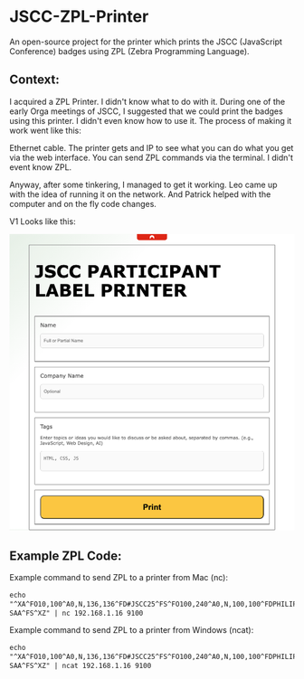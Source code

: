 # JSCC-ZPL-Printer

An open-source project for the printer which prints the JSCC (JavaScript Conference) badges using ZPL (Zebra Programming Language).

## Context:
I acquired a ZPL Printer. I didn't know what to do with it. 
During one of the early Orga meetings of JSCC, I suggested that we could print the badges using this printer.
I didn't even know how to use it. The process of making it work went like this:

Ethernet cable. The printer gets and IP to see what you can do what you get via the web interface.
You can send ZPL commands via the terminal. I didn't event know ZPL.

Anyway, after some tinkering, I managed to get it working. Leo came up with the idea of running it on the network. And Patrick helped with the computer and on the fly code changes.

V1 Looks like this:

![client-screenshot.png](public/client-screenshot.png)

## Example ZPL Code:
Example command to send ZPL to a printer from Mac (nc):
```
echo "^XA^FO10,100^A0,N,136,136^FD#JSCC25^FS^FO100,240^A0,N,100,100^FDPHILIP SAA^FS^XZ" | nc 192.168.1.16 9100
```

Example command to send ZPL to a printer from Windows (ncat):
```
echo "^XA^FO10,100^A0,N,136,136^FD#JSCC25^FS^FO100,240^A0,N,100,100^FDPHILIP SAA^FS^XZ" | ncat 192.168.1.16 9100
```